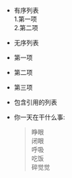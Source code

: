 - 有序列表<br/>
1.第一项<br/>
2.第二项<br/>

- 无序列表
+ 第一项
- 第二项
* 第三项

- 包含引用的列表
*    你一天在干什么事:
     > 睁眼<br/>
     > 闭眼<br/>
     > 呼吸<br/>
     > 吃饭<br/>
     > 碎觉觉<br/>
